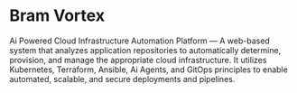 # Bram Vortex
Ai Powered Cloud Infrastructure Automation Platform — A web-based system that analyzes application repositories to automatically determine, provision, and manage the appropriate cloud infrastructure. It utilizes Kubernetes, Terraform, Ansible, Ai Agents, and GitOps principles to enable automated, scalable, and secure deployments and pipelines.
